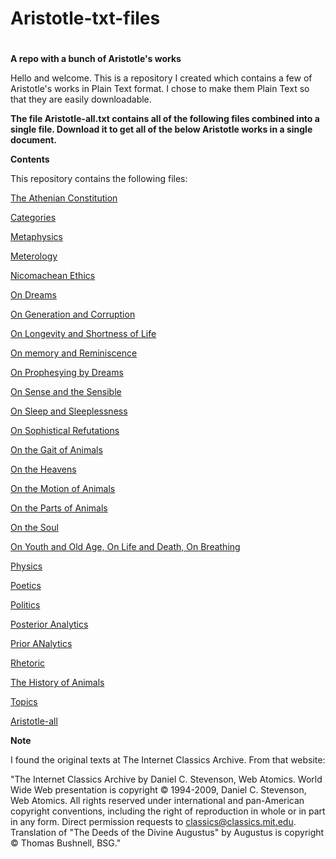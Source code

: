 #
# Aristotle-txt-files
#


**A repo with a bunch of Aristotle's works**

Hello and welcome. This is a repository I created which contains a few of Aristotle's works in Plain Text format. I chose to make them Plain Text so that they are easily downloadable.

**The file Aristotle-all.txt contains all of the following files combined into a single file. Download it to get all of the below Aristotle works in a single document.**

**Contents**

This repository contains the following files:

[The Athenian Constitution](https://github.com/Jeremy-Amin/Aristotle-txt-files/blob/master/Aristotle-Athenian-constitution.txt)

[Categories](https://github.com/Jeremy-Amin/Aristotle-txt-files/blob/master/Aristotle-Categories.txt)

[Metaphysics](https://github.com/Jeremy-Amin/Aristotle-txt-files/blob/master/Aristotle-Metaphysics.txt)

[Meterology](https://github.com/Jeremy-Amin/Aristotle-txt-files/blob/master/Aristotle-Meterology.txt)

[Nicomachean Ethics](https://github.com/Jeremy-Amin/Aristotle-txt-files/blob/master/Aristotle-Nichomachean-ethics.txt)

[On Dreams](https://github.com/Jeremy-Amin/Aristotle-txt-files/blob/master/Aristotle-On-dreams.txt)

[On Generation and Corruption](https://github.com/Jeremy-Amin/Aristotle-txt-files/blob/master/Aristotle-On-generation-and-corruption.txt)

[On Longevity and Shortness of Life](https://github.com/Jeremy-Amin/Aristotle-txt-files/blob/master/Aristotle-On-longevity-and-shortness-of-life.txt)

[On memory and Reminiscence](https://github.com/Jeremy-Amin/Aristotle-txt-files/blob/master/Aristotle-On-memory-and-reminiscence.txt)

[On Prophesying by Dreams](https://github.com/Jeremy-Amin/Aristotle-txt-files/blob/master/Aristotle-On-prophesying-by-dreams.txt)

[On Sense and the Sensible](https://github.com/Jeremy-Amin/Aristotle-txt-files/blob/master/Aristotle-On-sense-and-the-sensible.txt)

[On Sleep and Sleeplessness](https://github.com/Jeremy-Amin/Aristotle-txt-files/blob/master/Aristotle-On-sleep-and-sleeplessness.txt)

[On Sophistical Refutations](https://github.com/Jeremy-Amin/Aristotle-txt-files/blob/master/Aristotle-On-sophistical-refutations.txt)

[On the Gait of Animals](https://github.com/Jeremy-Amin/Aristotle-txt-files/blob/master/Aristotle-On-the-gait-of-animals.txt)

[On the Heavens](https://github.com/Jeremy-Amin/Aristotle-txt-files/blob/master/Aristotle-On-the-heavens.txt)

[On the Motion of Animals](https://github.com/Jeremy-Amin/Aristotle-txt-files/blob/master/Aristotle-On-the-motion-of-animals.txt)

[On the Parts of Animals](https://github.com/Jeremy-Amin/Aristotle-txt-files/blob/master/Aristotle-On-the-parts-of-animals.txt)

[On the Soul](https://github.com/Jeremy-Amin/Aristotle-txt-files/blob/master/Aristotle-On-the-soul.txt)

[On Youth and Old Age, On Life and Death, On Breathing](https://github.com/Jeremy-Amin/Aristotle-txt-files/blob/master/Aristotle-On-youth-and-old-age-on-life-and-death-on-breathing.txt)

[Physics](https://github.com/Jeremy-Amin/Aristotle-txt-files/blob/master/Aristotle-Physics.txt)

[Poetics](https://github.com/Jeremy-Amin/Aristotle-txt-files/blob/master/Aristotle-Poetics.txt)

[Politics](https://github.com/Jeremy-Amin/Aristotle-txt-files/blob/master/Aristotle-Politics.txt)

[Posterior Analytics](https://github.com/Jeremy-Amin/Aristotle-txt-files/blob/master/Aristotle-Posterior-analytics.txt)

[Prior ANalytics](https://github.com/Jeremy-Amin/Aristotle-txt-files/blob/master/Aristotle-Prior-analytics.txt)

[Rhetoric](https://github.com/Jeremy-Amin/Aristotle-txt-files/blob/master/Aristotle-Rhetoric.txt)

[The History of Animals](https://github.com/Jeremy-Amin/Aristotle-txt-files/blob/master/Aristotle-The-history-of-animals.txt)

[Topics](https://github.com/Jeremy-Amin/Aristotle-txt-files/blob/master/Aristotle-Topics.txt)

[Aristotle-all](https://github.com/Jeremy-Amin/Aristotle-txt-files/blob/master/Aristotle-all.txt)

**Note**

I found the original texts at The Internet Classics Archive. From that website:

"The Internet Classics Archive by Daniel C. Stevenson, Web Atomics. World Wide Web presentation is copyright © 1994-2009, Daniel C. Stevenson, Web Atomics. All rights reserved under international and pan-American copyright conventions, including the right of reproduction in whole or in part in any form. Direct permission requests to classics@classics.mit.edu. Translation of "The Deeds of the Divine Augustus" by Augustus is copyright © Thomas Bushnell, BSG."
